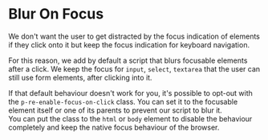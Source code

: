 # Blur On Focus

We don't want the user to get distracted by the focus indication of elements if they click onto it but keep
the focus indication for keyboard navigation.

For this reason, we add by default a script that blurs focusable elements after a click. We keep the focus for
`input`, `select`, `textarea` that the user can still use form elements, after clicking into it.

If that default behaviour doesn't work for you, it's possible to opt-out with the `p-re-enable-focus-on-click`
class. You can set it to the focusable element itself or one of its parents to prevent our script to blur it.  
You can put the class to the `html` or `body` element to disable the behaviour completely and keep the native
focus behaviour of the browser.